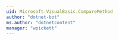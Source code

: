 ```yaml
---
uid: Microsoft.VisualBasic.CompareMethod
author: "dotnet-bot"
ms.author: "dotnetcontent"
manager: "wpickett"
---
```

